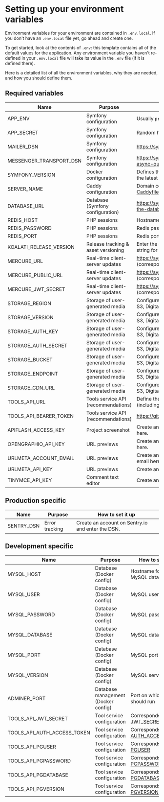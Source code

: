 # Setting up your environment variables

Environment variables for your environment are contained in `.env.local`. If you don't have an `.env.local` file yet, go ahead and create one.

To get started, look at the contents of `.env`: this template contains all of the default values for the application.
Any environment variable you haven't re-defined in your `.env.local` file will take its value in the `.env` file (if it is defined there).

Here is a detailed list of all the environment variables, why they are needed, and how you should define them.

## Required variables

| Name                      | Purpose                             | How to set it up                                                                                |
|---------------------------|-------------------------------------|-------------------------------------------------------------------------------------------------|
| APP_ENV                   | Symfony configuration               | Usually `prod` or `dev` ([learn more on Symfony's documentation](https://symfony.com/doc/current/configuration.html#selecting-the-active-environment)) |
| APP_SECRET                | Symfony configuration               | Random hash used for CSRF token generation.                                                     |
| MAILER_DSN                | Symfony configuration               | https://symfony.com/doc/current/mailer.html#transport-setup                                     |
| MESSENGER_TRANSPORT_DSN   | Symfony configuration               | https://symfony.com/doc/current/messenger.html#transports-async-queued-messages                 |
| SYMFONY_VERSION           | Docker configuration                | Defines the version of Symfony to use on a fresh install (use the latest stable version)        |
| SERVER_NAME               | Caddy configuration                 | Domain configuration for the web server ([first line of Caddyfile](https://caddyserver.com/docs/quick-starts/https#caddyfile)) |
| DATABASE_URL              | Database (Symfony configuration)    | https://symfony.com/doc/current/doctrine.html#configuring-the-database                          |
| REDIS_HOST                | PHP sessions                        | Hostname for the Redis database                                                                 |
| REDIS_PASSWORD            | PHP sessions                        | Redis password                                                                                  |
| REDIS_PORT                | PHP sessions                        | Redis port                                                                                      |
| KOALATI_RELEASE_VERSION   | Release tracking & asset versioning | Enter the current release version of the app (or a random string for local development)         |
| MERCURE_URL               | Real-time client-server updates     | https://symfony.com/doc/current/mercure.html#configuration (corresponds to `MERCURE_URL`)       |
| MERCURE_PUBLIC_URL        | Real-time client-server updates     | https://symfony.com/doc/current/mercure.html#configuration (corresponds to `MERCURE_PUBLIC_URL`)       |
| MERCURE_JWT_SECRET        | Real-time client-server updates     | https://symfony.com/doc/current/mercure.html#configuration (corresponds to `MERCURE_JWT_SECRET`)|
| STORAGE_REGION            | Storage of user-generated media     | Configure with any S3-standardized hosting service (Amazon S3, DigitalOcean Spaces, etc.)       |
| STORAGE_VERSION           | Storage of user-generated media     | Configure with any S3-standardized hosting service (Amazon S3, DigitalOcean Spaces, etc.)       |
| STORAGE_AUTH_KEY          | Storage of user-generated media     | Configure with any S3-standardized hosting service (Amazon S3, DigitalOcean Spaces, etc.)       |
| STORAGE_AUTH_SECRET       | Storage of user-generated media     | Configure with any S3-standardized hosting service (Amazon S3, DigitalOcean Spaces, etc.)       |
| STORAGE_BUCKET            | Storage of user-generated media     | Configure with any S3-standardized hosting service (Amazon S3, DigitalOcean Spaces, etc.)       |
| STORAGE_ENDPOINT          | Storage of user-generated media     | Configure with any S3-standardized hosting service (Amazon S3, DigitalOcean Spaces, etc.)       |
| STORAGE_CDN_URL           | Storage of user-generated media     | Configure with any S3-standardized hosting service (Amazon S3, DigitalOcean Spaces, etc.)       |
| TOOLS_API_URL             | Tools service API (recommendations) | Define the URL at which the tools service API is reachable (including the port, if not 80/443)  |
| TOOLS_API_BEARER_TOKEN    | Tools service API (recommendations) | https://github.com/koalatiapp/tools-service#authentication                                      |
| APIFLASH_ACCESS_KEY       | Project screenshot                  | Create an account on [API FLASH](https://apiflash.com/) and enter your access key here.         |
| OPENGRAPHIO_API_KEY       | URL previews                        | Create an account on [OpenGraph.io](https://www.opengraph.io/) and enter your API key here.     |
| URLMETA_ACCOUNT_EMAIL     | URL previews                        | Create an account on [URL Meta](https://urlmeta.org/) and enter your account's email here.      |
| URLMETA_API_KEY           | URL previews                        | Create an account on [URL Meta](https://urlmeta.org/) and enter your API key here.              |
| TINYMCE_API_KEY           | Comment text editor                 | Create an account on [Tiny.cloud](https://www.tiny.cloud/) and enter your API key here.              |

## Production specific

| Name                      | Purpose                             | How to set it up                                                                                |
|---------------------------|-------------------------------------|-------------------------------------------------------------------------------------------------|
| SENTRY_DSN                | Error tracking                      | Create an account on Sentry.io and enter the DSN.                                               |


## Development specific

| Name                      | Purpose                             | How to set it up                                                                                |
|---------------------------|-------------------------------------|-------------------------------------------------------------------------------------------------|
| MYSQL_HOST                | Database (Docker config)            | Hostname for the MySQL database                                                                 |
| MYSQL_USER                | Database (Docker config)            | MySQL username                                                                                  |
| MYSQL_PASSWORD            | Database (Docker config)            | MySQL password                                                                                  |
| MYSQL_DATABASE            | Database (Docker config)            | MySQL database                                                                                  |
| MYSQL_PORT                | Database (Docker config)            | MySQL port                                                                                      |
| MYSQL_VERSION             | Database (Docker config)            | MySQL server version                                                                            |
| ADMINER_PORT              | Database management (Docker config) | Port on which Adminer should run                                                                |
| TOOLS_API_JWT_SECRET      | Tool service configuration          | Corresponds to [JWT_SECRET](https://github.com/koalatiapp/tools-service#environment-variables)  |
| TOOLS_API_AUTH_ACCESS_TOKEN | Tool service configuration        | Corresponds to [AUTH_ACCESS_TOKEN](https://github.com/koalatiapp/tools-service#environment-variables) |
| TOOLS_API_PGUSER          | Tool service configuration          | Corresponds to [PGUSER](https://github.com/koalatiapp/tools-service#environment-variables)      |
| TOOLS_API_PGPASSWORD      | Tool service configuration          | Corresponds to [PGPASSWORD](https://github.com/koalatiapp/tools-service#environment-variables)  |
| TOOLS_API_PGDATABASE      | Tool service configuration          | Corresponds to [PGDATABASE](https://github.com/koalatiapp/tools-service#environment-variables)  |
| TOOLS_API_PGVERSION       | Tool service configuration          | Corresponds to [PGVERSION](https://github.com/koalatiapp/tools-service#environment-variables)   |
